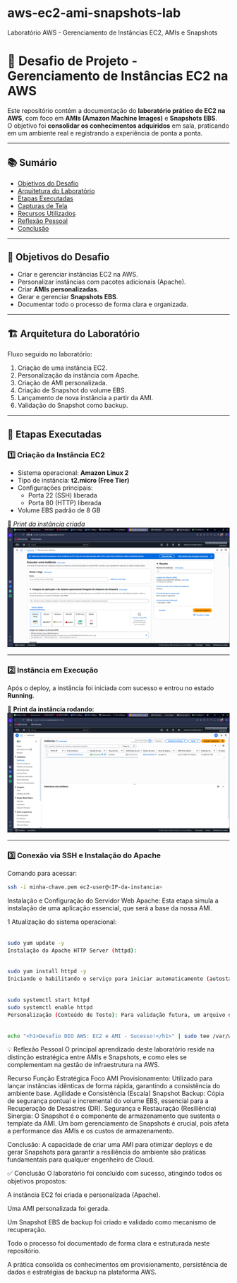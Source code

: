 # aws-ec2-ami-snapshots-lab
Laboratório AWS - Gerenciamento de Instâncias EC2, AMIs e Snapshots

# 🚀 Desafio de Projeto - Gerenciamento de Instâncias EC2 na AWS  

Este repositório contém a documentação do **laboratório prático de EC2 na AWS**, com foco em **AMIs (Amazon Machine Images)** e **Snapshots EBS**.  
O objetivo foi **consolidar os conhecimentos adquiridos** em sala, praticando em um ambiente real e registrando a experiência de ponta a ponta.  

---

## 📚 Sumário
- [Objetivos do Desafio](#-objetivos-do-desafio)
- [Arquitetura do Laboratório](#-arquitetura-do-laboratório)
- [Etapas Executadas](#-etapas-executadas)
- [Capturas de Tela](#-capturas-de-tela)
- [Recursos Utilizados](#-recursos-utilizados)
- [Reflexão Pessoal](#-reflexão-pessoal)
- [Conclusão](#-conclusão)

---

## 🎯 Objetivos do Desafio
- Criar e gerenciar instâncias EC2 na AWS.  
- Personalizar instâncias com pacotes adicionais (Apache).  
- Criar **AMIs personalizadas**.  
- Gerar e gerenciar **Snapshots EBS**.  
- Documentar todo o processo de forma clara e organizada.  

---

## 🏗 Arquitetura do Laboratório
Fluxo seguido no laboratório:  

1. Criação de uma instância EC2.  
2. Personalização da instância com Apache.  
3. Criação de AMI personalizada.  
4. Criação de Snapshot do volume EBS.  
5. Lançamento de nova instância a partir da AMI.  
6. Validação do Snapshot como backup.  
 

---

## 🔧 Etapas Executadas

### 1️⃣ Criação da Instância EC2
- Sistema operacional: **Amazon Linux 2**  
- Tipo de instância: **t2.micro (Free Tier)**  
- Configurações principais:
  - Porta 22 (SSH) liberada  
  - Porta 80 (HTTP) liberada  
- Volume EBS padrão de 8 GB  

📸 *Print da instância criada*  
![Criação da Instância](criaçao.png)

---

### 2️⃣ Instância em Execução
Após o deploy, a instância foi iniciada com sucesso e entrou no estado **Running**.  

📸 **Print da instância rodando:**  
![Instância Running](running.png)


---

### 3️⃣ Conexão via SSH e Instalação do Apache
Comando para acessar:  
````bash
ssh -i minha-chave.pem ec2-user@<IP-da-instancia>
````

 Instalação e Configuração do Servidor Web Apache:
Esta etapa simula a instalação de uma aplicação essencial, que será a base da nossa AMI.

1 Atualização do sistema operacional:

````Bash

sudo yum update -y
Instalação do Apache HTTP Server (httpd):

````
````Bash

sudo yum install httpd -y
Iniciando e habilitando o serviço para iniciar automaticamente (autostart):
````
````Bash

sudo systemctl start httpd
sudo systemctl enable httpd
Personalização (Conteúdo de Teste): Para validação futura, um arquivo de index básico foi criado.
````
````Bash

echo "<h1>Desafio DIO AWS: EC2 e AMI - Sucesso!</h1>" | sudo tee /var/www/html/in
````


💡 Reflexão Pessoal
O principal aprendizado deste laboratório reside na distinção estratégica entre AMIs e Snapshots, 
e como eles se complementam na gestão de infraestrutura na AWS.

Recurso	Função Estratégica	Foco
AMI	Provisionamento: Utilizado para lançar instâncias idênticas de forma rápida, 
garantindo a consistência do ambiente base.	Agilidade e Consistência (Escala)
Snapshot	Backup: Cópia de segurança pontual e incremental do volume EBS,
essencial para a Recuperação de Desastres (DR).	Segurança e Restauração (Resiliência)
Sinergia: O Snapshot é o componente de armazenamento que sustenta o template da AMI. 
Um bom gerenciamento de Snapshots é crucial, pois afeta a performance das AMIs e os custos de armazenamento.

Conclusão: A capacidade de criar uma AMI para otimizar deploys e de gerar Snapshots para 
garantir a resiliência do ambiente são práticas fundamentais para qualquer engenheiro de Cloud.



✅ Conclusão
O laboratório foi concluído com sucesso, atingindo todos os objetivos propostos:

A instância EC2 foi criada e personalizada (Apache).

Uma AMI personalizada foi gerada.

Um Snapshot EBS de backup foi criado e validado como mecanismo de recuperação.

Todo o processo foi documentado de forma clara e estruturada neste repositório.

A prática consolida os conhecimentos em provisionamento, persistência de dados e estratégias de backup na plataforma AWS.
